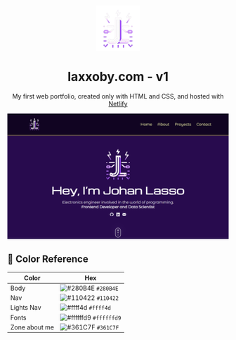 <div align="center">
  <img alt="Logo" src="https://github.com/Laxxoby/portfolio/blob/main/images/image_3-removebg-preview.png" width="100" />
</div>
<h1 align="center">
  laxxoby.com - v1
</h1>
<p align="center">
  My first web portfolio, created only with HTML and CSS, and hosted with <a href="https://www.netlify.com/" target="_blank">Netlify</a>
</p>

![demo](https://github.com/Laxxoby/portfolio/blob/main/images/view-demo.png)

## 🎨 Color Reference

| Color          | Hex                                                                |
| -------------- | ------------------------------------------------------------------ |
| Body           | ![#280B4E](https://via.placeholder.com/10/280B4E?text=+) `#280B4E` |
| Nav            | ![#110422](https://via.placeholder.com/10/110422?text=+) `#110422` |
| Lights Nav     | ![#ffff4d](https://via.placeholder.com/10/ffff4d?text=+) `#ffff4d` |
| Fonts          | ![#ffffffd9](https://via.placeholder.com/10/ffffffd9?text=+) `#ffffffd9` |
| Zone about me  | ![#361C7F](https://via.placeholder.com/10/361C7F?text=+) `#361C7F` |
